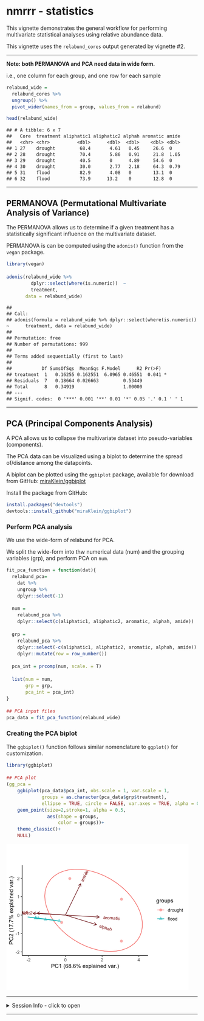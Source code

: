 nmrrr - statistics
================

This vignette demonstrates the general workflow for performing
multivariate statistical analyses using relative abundance data.

This vignette uses the `relabund_cores` output generated by vignette
\#2.

------------------------------------------------------------------------

**Note: both PERMANOVA and PCA need data in wide form.**

i.e., one column for each group, and one row for each sample

``` r
relabund_wide = 
  relabund_cores %>% 
  ungroup() %>% 
  pivot_wider(names_from = group, values_from = relabund)
```

``` r
head(relabund_wide)
```

    ## # A tibble: 6 x 7
    ##   Core  treatment aliphatic1 aliphatic2 alphah aromatic amide
    ##   <chr> <chr>          <dbl>      <dbl>  <dbl>    <dbl> <dbl>
    ## 1 27    drought         68.4       4.61   0.45     26.6  0   
    ## 2 28    drought         70.4       5.86   0.91     21.8  1.05
    ## 3 29    drought         40.5       0      4.89     54.6  0   
    ## 4 30    drought         30.0       2.77   2.18     64.3  0.79
    ## 5 31    flood           82.9       4.08   0        13.1  0   
    ## 6 32    flood           73.9      13.2    0        12.8  0

------------------------------------------------------------------------

## PERMANOVA (Permutational Multivariate Analysis of Variance)

The PERMANOVA allows us to determine if a given treatment has a
statistically significant influence on the multivariate dataset.

PERMANOVA is can be computed using the `adonis()` function from the
`vegan` package.

``` r
library(vegan)

adonis(relabund_wide %>% 
         dplyr::select(where(is.numeric))  ~ 
         treatment,
       data = relabund_wide)
```

    ## 
    ## Call:
    ## adonis(formula = relabund_wide %>% dplyr::select(where(is.numeric)) ~      treatment, data = relabund_wide) 
    ## 
    ## Permutation: free
    ## Number of permutations: 999
    ## 
    ## Terms added sequentially (first to last)
    ## 
    ##           Df SumsOfSqs  MeanSqs F.Model      R2 Pr(>F)  
    ## treatment  1   0.16255 0.162551  6.0965 0.46551  0.041 *
    ## Residuals  7   0.18664 0.026663         0.53449         
    ## Total      8   0.34919                  1.00000         
    ## ---
    ## Signif. codes:  0 '***' 0.001 '**' 0.01 '*' 0.05 '.' 0.1 ' ' 1

------------------------------------------------------------------------

## PCA (Principal Components Analysis)

A PCA allows us to collapse the multivariate dataset into
pseudo-variables (components).

The PCA data can be visualized using a biplot to determine the spread
of/distance among the datapoints.

A biplot can be plotted using the `ggbiplot` package, available for
download from GitHub:
[miraKlein/ggbiplot](https://github.com/miraKlein/ggbiplot)

Install the package from GitHub:

``` r
install.packages("devtools")
devtools::install_github("miraKlein/ggbiplot")
```

### Perform PCA analysis

We use the wide-form of relabund for PCA.

We split the wide-form into thw numerical data (num) and the grouping
variables (grp), and perform PCA on `num`.

``` r
fit_pca_function = function(dat){
  relabund_pca=
    dat %>% 
    ungroup %>% 
    dplyr::select(-1)
  
  num = 
    relabund_pca %>% 
    dplyr::select(c(aliphatic1, aliphatic2, aromatic, alphah, amide))
  
  grp = 
    relabund_pca %>% 
    dplyr::select(-c(aliphatic1, aliphatic2, aromatic, alphah, amide)) %>% 
    dplyr::mutate(row = row_number())
  
  pca_int = prcomp(num, scale. = T)
  
  list(num = num,
       grp = grp,
       pca_int = pca_int)
}

## PCA input files
pca_data = fit_pca_function(relabund_wide)
```

### Creating the PCA biplot

The `ggbiplot()` function follows similar nomenclature to `ggplot()` for
customization.

``` r
library(ggbiplot)

## PCA plot
(gg_pca = 
    ggbiplot(pca_data$pca_int, obs.scale = 1, var.scale = 1,
             groups = as.character(pca_data$grp$treatment), 
             ellipse = TRUE, circle = FALSE, var.axes = TRUE, alpha = 0) +
    geom_point(size=2,stroke=1, alpha = 0.5,
               aes(shape = groups,
                   color = groups))+
    theme_classic()+
    NULL)
```

![](3-statistics_files/figure-gfm/unnamed-chunk-7-1.png)<!-- -->

------------------------------------------------------------------------

<details>
<summary>
Session Info - click to open
</summary>

Date run: 2021-07-10

    ## R version 4.0.2 (2020-06-22)
    ## Platform: x86_64-apple-darwin17.0 (64-bit)
    ## Running under: macOS Catalina 10.15.7
    ## 
    ## Matrix products: default
    ## BLAS:   /Library/Frameworks/R.framework/Versions/4.0/Resources/lib/libRblas.dylib
    ## LAPACK: /Library/Frameworks/R.framework/Versions/4.0/Resources/lib/libRlapack.dylib
    ## 
    ## locale:
    ## [1] en_US.UTF-8/en_US.UTF-8/en_US.UTF-8/C/en_US.UTF-8/en_US.UTF-8
    ## 
    ## attached base packages:
    ## [1] stats     graphics  grDevices utils     datasets  methods   base     
    ## 
    ## other attached packages:
    ##  [1] ggbiplot_0.55   vegan_2.5-7     lattice_0.20-41 permute_0.9-5  
    ##  [5] readxl_1.3.1    forcats_0.5.1   stringr_1.4.0   dplyr_1.0.6    
    ##  [9] purrr_0.3.4     readr_1.4.0     tidyr_1.1.3     tibble_3.1.2   
    ## [13] ggplot2_3.3.3   tidyverse_1.3.1
    ## 
    ## loaded via a namespace (and not attached):
    ##  [1] Rcpp_1.0.6        lubridate_1.7.10  assertthat_0.2.1  digest_0.6.27    
    ##  [5] utf8_1.1.4        plyr_1.8.6        R6_2.5.0          cellranger_1.1.0 
    ##  [9] backports_1.2.1   reprex_2.0.0      evaluate_0.14     highr_0.8        
    ## [13] httr_1.4.2        pillar_1.6.1      rlang_0.4.10      rstudioapi_0.13  
    ## [17] Matrix_1.3-2      rmarkdown_2.6.6   labeling_0.4.2    splines_4.0.2    
    ## [21] munsell_0.5.0     broom_0.7.6       compiler_4.0.2    modelr_0.1.8     
    ## [25] xfun_0.20         pkgconfig_2.0.3   mgcv_1.8-33       htmltools_0.5.1.1
    ## [29] tidyselect_1.1.0  fansi_0.4.2       crayon_1.4.1      dbplyr_2.1.1     
    ## [33] withr_2.4.1       MASS_7.3-53       grid_4.0.2        nlme_3.1-152     
    ## [37] jsonlite_1.7.2    gtable_0.3.0      lifecycle_1.0.0   DBI_1.1.1        
    ## [41] magrittr_2.0.1    scales_1.1.1      cli_2.5.0         stringi_1.5.3    
    ## [45] farver_2.0.3      fs_1.5.0          xml2_1.3.2        ellipsis_0.3.2   
    ## [49] generics_0.1.0    vctrs_0.3.8       tools_4.0.2       glue_1.4.2       
    ## [53] hms_1.0.0         parallel_4.0.2    yaml_2.2.1        colorspace_2.0-0 
    ## [57] cluster_2.1.0     rvest_1.0.0       knitr_1.31        haven_2.3.1

</details>

------------------------------------------------------------------------
